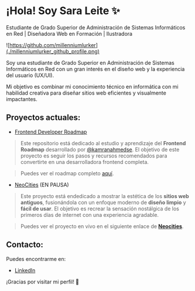 # ¡Hola! Soy Sara Leite ✨

Estudiante de Grado Superior de Administración de Sistemas Informáticos en Red | Diseñadora Web en Formación | Ilustradora

![https://github.com/millenniumlurker](./millenniumlurker_github_profile.png)

Soy una estudiante de Grado Superior en Administración de Sistemas Informáticos en Red con un gran interés en el diseño web y la experiencia del usuario (UX/UI). 

Mi objetivo es combinar mi conocimiento técnico en informática con mi habilidad creativa para diseñar sitios web eficientes y visualmente impactantes.

## Proyectos actuales:

- [Frontend Developer Roadmap](https://github.com/millenniumlurker/frontend_roadmap)

>Este repositorio está dedicado al estudio y aprendizaje del **Frontend Roadmap** desarrollado por [@kamranahmedse]((https://github.com/kamranahmedse)). El objetivo de este proyecto es seguir los pasos y recursos recomendados para convertirte en una desarrolladora frontend completa.

>Puedes ver el roadmap completo [aquí](https://roadmap.sh/frontend).

- [NeoCities](https://github.com/millenniumlurker/neocities_website) (EN PAUSA)

>Este proyecto está endedicado a mostrar la estética de los **sitios web antiguos**, fusionándola con un enfoque moderno de **diseño limpio** y **fácil de usar**. El objetivo es recrear la sensación nostálgica de los primeros días de internet con una experiencia agradable.

>Puedes ver el proyecto en vivo en el siguiente enlace de [**Neocities**](https://millenniumlurker.neocities.org/).

## Contacto:

Puedes encontrarme en:
- [LinkedIn](https://www.linkedin.com/in/sara-leite99/)

¡Gracias por visitar mi perfil! 🚀
